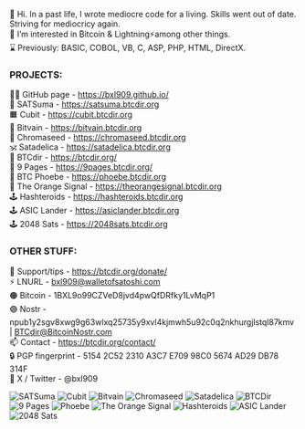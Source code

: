 👋 Hi. In a past life, I wrote mediocre code for a living. Skills went out of date. Striving for mediocricy again.  
👀 I’m interested in ₿itcoin & Lightning⚡among other things.  
⌛ Previously: BASIC, COBOL, VB, C, ASP, PHP, HTML, DirectX.  
### PROJECTS:  
🧑‍💻 GitHub page - https://bxl909.github.io/  
🍊 SATSuma - https://satsuma.btcdir.org  
🟧 Cubit - https://cubit.btcdir.org  
🦚 Bitvain - https://bitvain.btcdir.org  
🎨 Chromaseed - https://chromaseed.btcdir.org  
🕉️ Satadelica - https://satadelica.btcdir.org  
📂 BTCdir - https://btcdir.org/  
📃 9 Pages - https://9pages.btcdir.org/  
🐝 BTC Phoebe - https://phoebe.btcdir.org  
📰 The Orange Signal - https://theorangesignal.btcdir.org  
🕹️ Hashteroids - https://hashteroids.btcdir.org  
🕹️ ASIC Lander - https://asiclander.btcdir.org  
🕹️ 2048 Sats - https://2048sats.btcdir.org  
### OTHER STUFF:  
🧡 Support/tips - https://btcdir.org/donate/  
⚡ LNURL - bxl909@walletofsatoshi.com  
🟠 Bitcoin - 1BXL9o99CZVeD8jvd4pwQfDRfky1LvMqP1  
🟣 Nostr - npub1y2sgv8xwg9g63wlxq25735y9xvl4kjmwh5u92c0q2nkhurgjlstql87kmv | BTCdir@BitcoinNostr.com  
📫 Contact - https://btcdir.org/contact/  
🔒 PGP fingerprint - 5154 2C52 2310 A3C7 E709 98C0 5674 AD29 DB78 314F  
🐥 X / Twitter - @bxl909  

![SATSuma](https://btcdir.org/github_buttons/SatsumaButton.png) ![Cubit](https://btcdir.org/github_buttons/CubitButton.png) ![Bitvain](https://btcdir.org/github_buttons/BitvainButtonBlack.png) ![Chromaseed](https://btcdir.org/github_buttons/chromassedButton.png) ![Satadelica](https://btcdir.org/github_buttons/satadelicaButton.png) ![BTCDir](https://btcdir.org/github_buttons/BTCdirButton.png) ![9 Pages](https://btcdir.org/github_buttons/9PagesButton.png) ![Phoebe](https://btcdir.org/github_buttons/BTCPhoebeButton.png) ![The Orange Signal](https://btcdir.org/github_buttons/OrangeSignalButton.png) ![Hashteroids](https://btcdir.org/github_buttons/HashteroidsButton.png) ![ASIC Lander](https://btcdir.org/github_buttons/ASICLanderButton.png) ![2048 Sats](https://btcdir.org/github_buttons/2048SatsButton.png) 



<!---
BXL909/BXL909 is a ✨ special ✨ repository because its `README.md` (this file) appears on your GitHub profile.
You can click the Preview link to take a look at your changes.
--->
